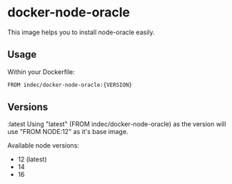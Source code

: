 # docker-node-oracle

This image helps you to install node-oracle easily.

## Usage

Within your Dockerfile:

```sh
FROM indec/docker-node-oracle:{VERSION}
```
## Versions

:latest
Using "latest" (FROM indec/docker-node-oracle) as the version will use "FROM NODE:12" as it's base image.

Available node versions:

* 12 (latest)
* 14
* 16